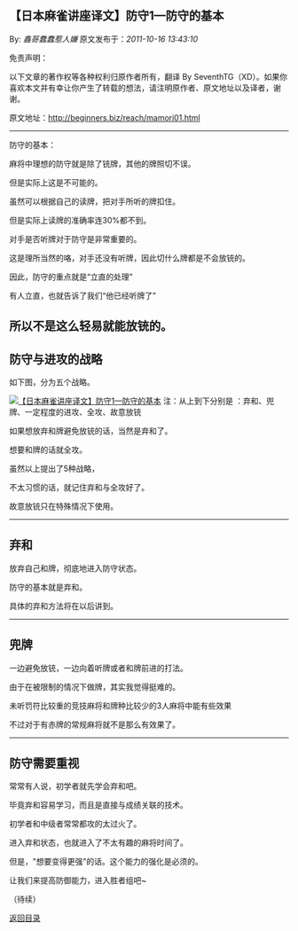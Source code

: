 ## 【日本麻雀讲座译文】防守1—防守的基本

By: *鑫哥蠢蠢惹人嫌* 原文发布于：*2011-10-16 13:43:10*

免责声明：

以下文章的著作权等各种权利归原作者所有，翻译 By
SeventhTG（XD）。如果你喜欢本文并有幸让你产生了转载的想法，请注明原作者、原文地址以及译者，谢谢。

原文地址：http://beginners.biz/reach/mamori01.html

------------------------------------------------------------------------------------

防守的基本：

麻将中理想的防守就是除了铳牌，其他的牌照切不误。

但是实际上这是不可能的。

虽然可以根据自己的读牌，把对手所听的牌扣住。

但是实际上读牌的准确率连30%都不到。

对手是否听牌对于防守是非常重要的。

这是理所当然的咯，对手还没有听牌，因此切什么牌都是不会放铳的。

因此，防守的重点就是“立直的处理”

有人立直，也就告诉了我们“他已经听牌了”

所以不是这么轻易就能放铳的。
------------------------------------------------------------------------------------
防守与进攻的战略
------------------------------------------------------------------------------------

如下图，分为五个战略。

[![【日本麻雀讲座译文】防守1&mdash;防守的基本](http://s5.sinaimg.cn/middle/7f78b76fgaf642b58d0a4&amp;690)](http://photo.blog.sina.com.cn/showpic.html#blogid=7f78b76f0100ycut&url=http://s5.sinaimg.cn/orignal/7f78b76fgaf642b58d0a4) 注：从上到下分别是 ：弃和、兜牌、一定程度的进攻、全攻、故意放铳

如果想放弃和牌避免放铳的话，当然是弃和了。

想要和牌的话就全攻。

虽然以上提出了5种战略，

不太习惯的话，就记住弃和与全攻好了。

故意放铳只在特殊情况下使用。

------------------------------------------------------------------------------------
弃和
------------------------------------------------------------------------------------

放弃自己和牌，彻底地进入防守状态。

防守的基本就是弃和。

具体的弃和方法将在以后讲到。

------------------------------------------------------------------------------------
兜牌
------------------------------------------------------------------------------------

一边避免放铳，一边向着听牌或者和牌前进的打法。

由于在被限制的情况下做牌，其实我觉得挺难的。

未听罚符比较重的竞技麻将和牌种比较少的3人麻将中能有些效果

不过对于有赤牌的常规麻将就不是那么有效果了。

------------------------------------------------------------------------------------
防守需要重视
------------------------------------------------------------------------------------

常常有人说，初学者就先学会弃和吧。

毕竟弃和容易学习，而且是直接与成绩关联的技术。

初学者和中级者常常都攻的太过火了。

进入弃和状态，也就进入了不太有趣的麻将时间了。

但是，"想要变得更强"的话。这个能力的强化是必须的。

让我们来提高防御能力，进入胜者组吧~

（待续）

[返回目录](index.html)
